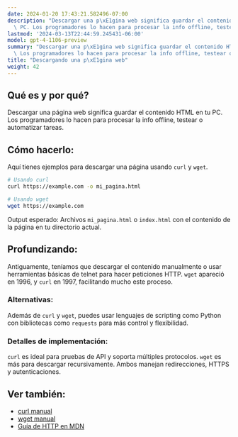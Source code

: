 ```yaml
---
date: 2024-01-20 17:43:21.582496-07:00
description: "Descargar una p\xE1gina web significa guardar el contenido HTML en tu\
  \ PC. Los programadores lo hacen para procesar la info offline, testear o automatizar\u2026"
lastmod: '2024-03-13T22:44:59.245431-06:00'
model: gpt-4-1106-preview
summary: "Descargar una p\xE1gina web significa guardar el contenido HTML en tu PC.\
  \ Los programadores lo hacen para procesar la info offline, testear o automatizar\u2026"
title: "Descargando una p\xE1gina web"
weight: 42
---
```


## Qué es y por qué?
Descargar una página web significa guardar el contenido HTML en tu PC. Los programadores lo hacen para procesar la info offline, testear o automatizar tareas.

## Cómo hacerlo:
Aquí tienes ejemplos para descargar una página usando `curl` y `wget`.

```Bash
# Usando curl
curl https://example.com -o mi_pagina.html

# Usando wget
wget https://example.com
```

Output esperado: Archivos `mi_pagina.html` o `index.html` con el contenido de la página en tu directorio actual.

## Profundizando:
Antiguamente, teníamos que descargar el contenido manualmente o usar herramientas básicas de telnet para hacer peticiones HTTP. `wget` apareció en 1996, y `curl` en 1997, facilitando mucho este proceso.

### Alternativas:
Además de `curl` y `wget`, puedes usar lenguajes de scripting como Python con bibliotecas como `requests` para más control y flexibilidad.

### Detalles de implementación:
`curl` es ideal para pruebas de API y soporta múltiples protocolos. `wget` es más para descargar recursivamente. Ambos manejan redirecciones, HTTPS y autenticaciones.

## Ver también:
- [curl manual](https://curl.se/docs/manual.html)
- [wget manual](https://www.gnu.org/software/wget/manual/wget.html)
- [Guía de HTTP en MDN](https://developer.mozilla.org/es/docs/Web/HTTP)
